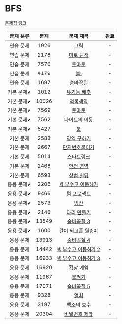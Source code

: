 # BFS



[문제집 링크](https://www.acmicpc.net/workbook/view/7313)

| 문제 분류  | 문제    | 문제 제목                                                 | 완료  |
|:------:|:-----:|:-----------------------------------------------------:|:---:|
| 연습 문제  | 1926  | [그림](https://www.acmicpc.net/problem/1926)            | -   |
| 연습 문제  | 2178  | [미로 탐색](https://www.acmicpc.net/problem/2178)         | -   |
| 연습 문제  | 7576  | [토마토](https://www.acmicpc.net/problem/7576)           | -   |
| 연습 문제  | 4179  | [불!](https://www.acmicpc.net/problem/4179)            | -   |
| 연습 문제  | 1697  | [숨바꼭질](https://www.acmicpc.net/problem/1697)          | -   |
| 기본 문제✔ | 1012  | [유기농 배추](https://www.acmicpc.net/problem/1012)        | -   |
| 기본 문제✔ | 10026 | [적록색약](https://www.acmicpc.net/problem/10026)         | -   |
| 기본 문제✔ | 7569  | [토마토](https://www.acmicpc.net/problem/7569)           | -   |
| 기본 문제✔ | 7562  | [나이트의 이동](https://www.acmicpc.net/problem/7562)       | -   |
| 기본 문제✔ | 5427  | [불](https://www.acmicpc.net/problem/5427)             | -   |
| 기본 문제  | 2583  | [영역 구하기](https://www.acmicpc.net/problem/2583)        | -   |
| 기본 문제  | 2667  | [단지번호붙이기](https://www.acmicpc.net/problem/2667)       | -   |
| 기본 문제  | 5014  | [스타트링크](https://www.acmicpc.net/problem/5014)         | -   |
| 기본 문제  | 2468  | [안전 영역](https://www.acmicpc.net/problem/2468)         | -   |
| 기본 문제  | 6593  | [상범 빌딩](https://www.acmicpc.net/problem/6593)         | -   |
| 응용 문제✔ | 2206  | [벽 부수고 이동하기](https://www.acmicpc.net/problem/2206)    | -   |
| 응용 문제✔ | 9466  | [텀 프로젝트](https://www.acmicpc.net/problem/9466)        | -   |
| 응용 문제✔ | 2573  | [빙산](https://www.acmicpc.net/problem/2573)            | -   |
| 응용 문제✔ | 2146  | [다리 만들기](https://www.acmicpc.net/problem/2146)        | -   |
| 응용 문제✔ | 13549 | [숨바꼭질 3](https://www.acmicpc.net/problem/13549)       | -   |
| 응용 문제✔ | 1600  | [말이 되고픈 원숭이](https://www.acmicpc.net/problem/1600)    | -   |
| 응용 문제  | 13913 | [숨바꼭질 4](https://www.acmicpc.net/problem/13913)       | -   |
| 응용 문제  | 14442 | [벽 부수고 이동하기 2](https://www.acmicpc.net/problem/14442) | -   |
| 응용 문제  | 16933 | [벽 부수고 이동하기 3](https://www.acmicpc.net/problem/16933) | -   |
| 응용 문제  | 16920 | [확장 게임](https://www.acmicpc.net/problem/16920)        | -   |
| 응용 문제  | 11967 | [불켜기](https://www.acmicpc.net/problem/11967)          | -   |
| 응용 문제  | 17071 | [숨바꼭질 5](https://www.acmicpc.net/problem/17071)       | -   |
| 응용 문제  | 9328  | [열쇠](https://www.acmicpc.net/problem/9328)            | -   |
| 응용 문제  | 3197  | [백조의 호수](https://www.acmicpc.net/problem/3197)        | -   |
| 응용 문제  | 20304 | [비밀번호 제작](https://www.acmicpc.net/problem/20304)      | -   |